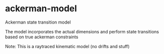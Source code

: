 # ackerman-model
Ackerman state transition model

The model incorporates the actual dimensions and perform state transitions based on true ackerman constraints

Note: This is a raytraced kinematic model (no drifts and stuff)
